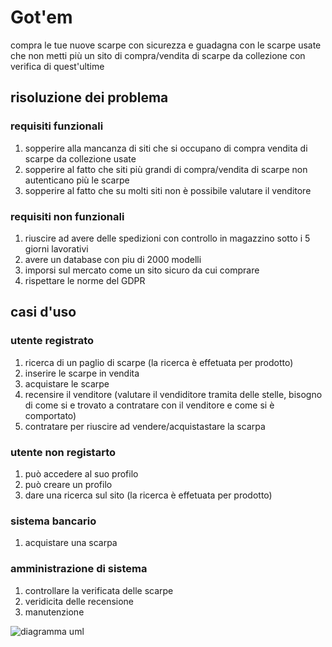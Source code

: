 # Got'em
 compra le tue nuove scarpe con sicurezza e guadagna con le scarpe usate che non metti più un sito di compra/vendita di scarpe da collezione con verifica di quest'ultime
## risoluzione dei problema
### requisiti funzionali 
1.  sopperire alla mancanza di siti che si occupano di compra vendita di scarpe da collezione usate
2.  sopperire al fatto che siti più grandi di compra/vendita di scarpe non autenticano più le scarpe   
3.  sopperire al fatto che su molti siti non è possibile valutare il venditore
### requisiti non funzionali 
1.  riuscire ad avere delle spedizioni con controllo in magazzino sotto i 5 giorni lavorativi  
2.  avere un database con piu di 2000 modelli  
3.  imporsi sul mercato come un sito sicuro da cui comprare
4.  rispettare le norme del GDPR 
## casi d'uso
### utente registrato
1. ricerca di un paglio di scarpe (la ricerca è effetuata per prodotto)
2. inserire le scarpe in vendita
3. acquistare le scarpe 
4. recensire il venditore (valutare il vendiditore tramita delle stelle, bisogno di come si e trovato a contratare con il venditore e come si è comportato)
5. contratare per riuscire ad vendere/acquistastare la scarpa
### utente non registarto
1. può accedere al suo profilo
2. può creare un profilo
3. dare una ricerca sul sito  (la ricerca è effetuata per prodotto)
### sistema bancario 
1. acquistare una scarpa
### amministrazione di sistema 
1. controllare la verificata delle scarpe
2. veridicita delle recensione
3. manutenzione

![diagramma uml](https://yuml.me/diagram/scruffy/usecase/[utente%20non%20registrato]-(registrazione),%20[utente%20non%20registrato]-(accedi),%20[utente%20non%20registrato]-(ricerca),%20[utente%20registrato]-(ricerca),%20[utente%20registrato]-(acquista/vendi),%20[utente%20registrato]-(contratta),%20(contratta)%3C(acquista/vendi),%20[sistema%20bancario]-(acquista/vendi),%20[amministrazione%20di%20sistema]-(controllo),%20(acquista/vendi)%3E(controllo),%20[amministrazione%20di%20sistema]-(manutenzione),%20[utente%20registrato]-(recensione),%20(recensione)%5E(verifica),%20[amministrazione%20di%20sistema]-(verifica),)

